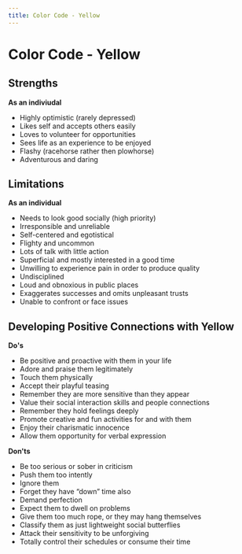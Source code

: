 ```yaml
---
title: Color Code - Yellow
---
```

# Color Code - Yellow
## Strengths
**As an indiviudal**

* Highly optimistic (rarely depressed)
* Likes self and accepts others easily
* Loves to volunteer for opportunities
* Sees life as an experience to be enjoyed
* Flashy (racehorse rather then plowhorse)
* Adventurous and daring

## Limitations
**As an individual**

* Needs to look good socially (high priority)
* Irresponsible and unreliable
* Self-centered and egotistical
* Flighty and uncommon
* Lots of talk with little action
* Superficial and mostly interested in a good time
* Unwilling to experience pain in order to produce quality
* Undisciplined
* Loud and obnoxious in public places
* Exaggerates successes and omits unpleasant trusts
* Unable to confront or face issues

## Developing Positive Connections with Yellow
**Do's**

* Be positive and proactive with them in your life
* Adore and praise them legitimately
* Touch them physically
* Accept their playful teasing
* Remember they are more sensitive than they appear
* Value their social interaction skills and people connections
* Remember they hold feelings deeply
* Promote creative and fun activities for and with them
* Enjoy their charismatic innocence
* Allow them opportunity for verbal expression

**Don'ts**

* Be too serious or sober in criticism
* Push them too intently
* Ignore them
* Forget they have “down” time also
* Demand perfection
* Expect them to dwell on problems
* Give them too much rope, or they may hang themselves
* Classify them as just lightweight social butterflies
* Attack their sensitivity to be unforgiving
* Totally control their schedules or consume their time
